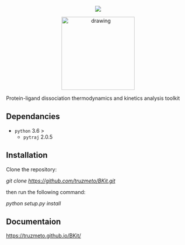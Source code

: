 
<p align="center">
  <img src="docs/Fig/logo.png">
</p>

<p align="center">
  <img src="docs/Fig/PL1.gif"
  alt="drawing"
  style="width:200px;">
</p>

Protein-ligand dissociation thermodynamics and kinetics analysis toolkit

## Dependancies
- `python` 3.6 >
  - `pytraj` 2.0.5

## Installation

Clone the repository:

*git clone https://github.com/truzmeto/BKit.git*

then run the following command:

*python setup.py install*

## Documentaion 

https://truzmeto.github.io/BKit/